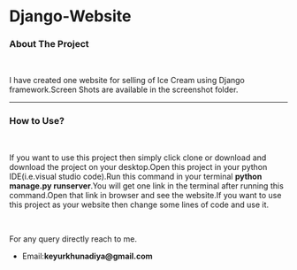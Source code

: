 # Django-Website

<h3>About The Project</h3><br>
<p>I have created one website for selling of Ice Cream using Django framework.Screen Shots are available in the screenshot folder.</p>
<hr>
<h3>How to Use?</h3><br>
<p>If you want to use this project then simply click clone or download and download the project on your desktop.Open this project in your python IDE(i.e.visual studio code).Run this command in your terminal <b>python manage.py runserver</b>.You will get one link in the terminal after running this command.Open that link in browser and see the website.If you want to use this project as your website then change some lines of code and use it.</p></br>
<p>For any query directly reach to me.</p>
<ul>
  <li>Email:<b>keyurkhunadiya@gmail.com</b></li>
</ul>


